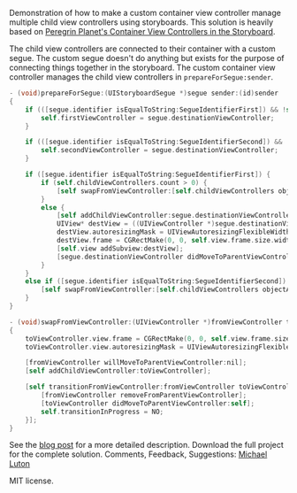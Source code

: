 Demonstration of how to make a custom container view controller manage multiple child view controllers using storyboards. This solution is heavily based on [Peregrin Planet's Container View Controllers in the Storyboard](http://orderoo.wordpress.com/2012/02/23/container-view-controllers-in-the-storyboard/).

The child view controllers are connected to their container with a custom segue. The custom segue doesn't do anything but exists for the purpose of connecting things together in the storyboard. The custom container view controller manages the child view controllers in `prepareForSegue:sender`.

```objective-c
- (void)prepareForSegue:(UIStoryboardSegue *)segue sender:(id)sender
{
    if (([segue.identifier isEqualToString:SegueIdentifierFirst]) && !self.firstViewController) {
        self.firstViewController = segue.destinationViewController;
    }

    if (([segue.identifier isEqualToString:SegueIdentifierSecond]) && !self.secondViewController) {
        self.secondViewController = segue.destinationViewController;
    }

    if ([segue.identifier isEqualToString:SegueIdentifierFirst]) {
        if (self.childViewControllers.count > 0) {
            [self swapFromViewController:[self.childViewControllers objectAtIndex:0] toViewController:self.firstViewController];
        }
        else {
            [self addChildViewController:segue.destinationViewController];
            UIView* destView = ((UIViewController *)segue.destinationViewController).view;
            destView.autoresizingMask = UIViewAutoresizingFlexibleWidth | UIViewAutoresizingFlexibleHeight;
            destView.frame = CGRectMake(0, 0, self.view.frame.size.width, self.view.frame.size.height);
            [self.view addSubview:destView];
            [segue.destinationViewController didMoveToParentViewController:self];
        }
    }
    else if ([segue.identifier isEqualToString:SegueIdentifierSecond]) {
        [self swapFromViewController:[self.childViewControllers objectAtIndex:0] toViewController:self.secondViewController];
    }
}

- (void)swapFromViewController:(UIViewController *)fromViewController toViewController:(UIViewController *)toViewController
{
    toViewController.view.frame = CGRectMake(0, 0, self.view.frame.size.width, self.view.frame.size.height);
    toViewController.view.autoresizingMask = UIViewAutoresizingFlexibleWidth | UIViewAutoresizingFlexibleHeight;

    [fromViewController willMoveToParentViewController:nil];
    [self addChildViewController:toViewController];

    [self transitionFromViewController:fromViewController toViewController:toViewController duration:1.0 options:UIViewAnimationOptionTransitionCrossDissolve animations:nil completion:^(BOOL finished) {
        [fromViewController removeFromParentViewController];
        [toViewController didMoveToParentViewController:self];
        self.transitionInProgress = NO;
    }];
}
```

See the [blog post](http://sandmoose.com/post/35714028270/storyboards-with-custom-container-view-controllers) for a more detailed description. Download the full project for the complete solution. Comments, Feedback, Suggestions: [Michael Luton](mailto:mluton@gmail.com)

MIT license.
